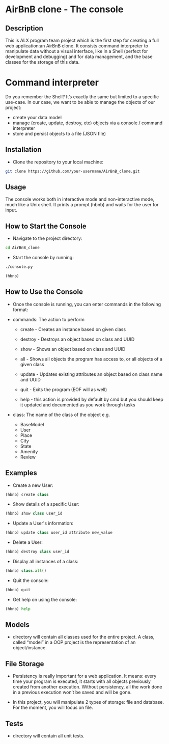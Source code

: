 # AirBnB clone - The console

## Description

This is ALX program team project which is the first step for creating a full web application:an AirBnB clone. It consists command interpreter to manipulate data without a visual interface, like in a Shell (perfect for development and debugging) and for data management, and the base classes for the storage of this data.

# Command interpreter

Do you remember the Shell? It’s exactly the same but limited to a specific use-case. In our case, we want to be able to manage the objects of our project:

- create your data model
- manage (create, update, destroy, etc) objects via a console / command interpreter
- store and persist objects to a file (JSON file)

## Installation

- Clone the repository to your local machine:

```bash
git clone https://github.com/your-username/AirBnB_clone.git
```

## Usage

The console works both in interactive mode and non-interactive mode, much like a Unix shell. It prints a prompt (hbnb) and waits for the user for input.

## How to Start the Console

- Navigate to the project directory:

```bash
cd AirBnB_clone
```

- Start the console by running:

```bash
./console.py
```

```python
(hbnb)
```

## How to Use the Console

- Once the console is running, you can enter commands in the following format:

- commands: The action to perform

  - create - Creates an instance based on given class

  - destroy - Destroys an object based on class and UUID

  - show - Shows an object based on class and UUID

  - all - Shows all objects the program has access to, or all objects of a given class

  - update - Updates existing attributes an object based on class name and UUID

  - quit - Exits the program (EOF will as well)
  - help - this action is provided by default by cmd but you should keep it updated and documented as you work through tasks

- class: The name of the class of the object e.g.

  - BaseModel
  - User
  - Place
  - City
  - State
  - Amenity
  - Review

## Examples

- Create a new User:

```python
(hbnb) create class
```

- Show details of a specific User:

```python
(hbnb) show class user_id
```

- Update a User's information:

```python
(hbnb) update class user_id attribute new_value
```

- Delete a User:

```python
(hbnb) destroy class user_id
```

- Display all instances of a class:

```python
(hbnb) class.all()
```

- Quit the console:

```python
(hbnb) quit
```

- Get help on using the console:

```python
(hbnb) help
```

## Models

- directory will contain all classes used for the entire project. A class, called “model” in a OOP project is the representation of an object/instance.

## File Storage

- Persistency is really important for a web application. It means: every time your program is executed, it starts with all objects previously created from another execution. Without persistency, all the work done in a previous execution won’t be saved and will be gone.

- In this project, you will manipulate 2 types of storage: file and database. For the moment, you will focus on file.

## Tests

- directory will contain all unit tests.
